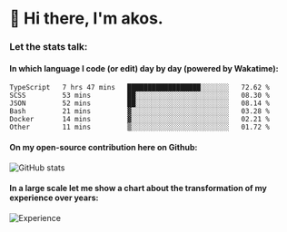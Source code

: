 # 👋 Hi there, I'm akos. 


### Let the stats talk:


#### In which language I code (or edit) day by day (powered by Wakatime): 

<!--START_SECTION:waka-->

```text
TypeScript   7 hrs 47 mins   ██████████████████░░░░░░░   72.62 %
SCSS         53 mins         ██░░░░░░░░░░░░░░░░░░░░░░░   08.30 %
JSON         52 mins         ██░░░░░░░░░░░░░░░░░░░░░░░   08.14 %
Bash         21 mins         ▓░░░░░░░░░░░░░░░░░░░░░░░░   03.28 %
Docker       14 mins         ▓░░░░░░░░░░░░░░░░░░░░░░░░   02.21 %
Other        11 mins         ▒░░░░░░░░░░░░░░░░░░░░░░░░   01.72 %
```

<!--END_SECTION:waka-->

#### On my open-source contribution here on Github:
 
![GitHub stats](https://github-readme-stats.vercel.app/api?username=akosbalasko)

#### In a large scale let me show a chart about the transformation of my experience over years:   

![Experience](https://cr-skills-chart-widget.azurewebsites.net/api/api?username=akosbalasko)
